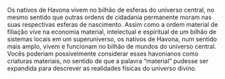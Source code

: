 ﻿Os nativos de Havona vivem no bilhão de esferas do universo central, no mesmo sentido que outras ordens de cidadania permanente moram nas suas respectivas esferas de nascimento. Assim como a ordem material de filiação vive na economia material, intelectual e espiritual de um bilhão de sistemas locais em um superuniverso, os nativos de Havona, num sentido mais amplo, vivem e funcionam no bilhão de mundos do universo central. Vocês poderiam possivelmente considerar esses havonianos como criaturas materiais, no sentido de que a palavra “material” pudesse ser expandida para descrever as realidades físicas do universo divino.